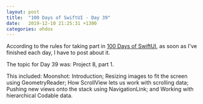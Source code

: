 ```yaml
---
layout: post
title:  "100 Days of SwiftUI - Day 39"
date:   2019-12-10 21:25:31 +1300
categories: ohdos
---
```

According to the rules for taking part in [100 Days of SwiftUI](https://www.hackingwithswift.com/100/swiftui), as soon as I've finished each day, I have to post about it.

The topic for Day 39 was: Project 8, part 1.

This included: Moonshot: Introduction; Resizing images to fit the screen using GeometryReader; How ScrollView lets us work with scrolling data; Pushing new views onto the stack using NavigationLink; and Working with hierarchical Codable data.

